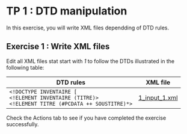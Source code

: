 # TP 1 : DTD manipulation

In this exercise, you will write XML files dependding of DTD rules.

## Exercise 1 : Write XML files
Edit all XML files stat start with _1_ to follow the DTDs illustrated in the following table:

| DTD rules | XML file |
| --- | --- |
| `<!DOCTYPE INVENTAIRE [` <br/> `<!ELEMENT INVENTAIRE (TITRE)>` <br/> `<!ELEMENT TITRE (#PCDATA ++ SOUSTITRE)*>` | [1_input_1.xml](link_to_xml_file) |


     
  Check the Actions tab to see if you have completed the exercise successfully.
